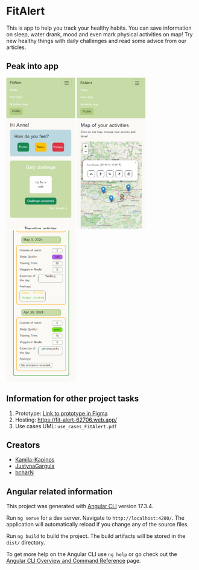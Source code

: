 # FitAlert

This is app to help you track your healthy habits. You can save information on sleep, water drank, mood and even mark physical activities on map! Try new healthy things with daily challenges and read some advice from our articles.

## Peak into app

<img src="image.png" height="400"> <img src="image-1.png" height="400"> <img src="image-2.png" height="400">

## Information for other project tasks

1. Prototype: [Link to prototype in Figma](https://www.figma.com/proto/xZJqp9e9Yo9wVWBARvIY9C/fitAlert?type=design&node-id=3-3&t=z6xd8NBxAOvJm0oU-1&scaling=scale-down&page-id=0%3A1&starting-point-node-id=3%3A3&show-proto-sidebar=1)
2. Hosting: https://fit-alert-62706.web.app/
3. Use cases UML: `use_cases_FitAlert.pdf`

## Creators

- [Kamila-Kapinos](https://github.com/Kamila-Kapinos)
- [JustynaGargula](https://github.com/JustynaGargula)
- [bcharN](https://github.com/bcharN)

## Angular related information

This project was generated with [Angular CLI](https://github.com/angular/angular-cli) version 17.3.4.

Run `ng serve` for a dev server. Navigate to `http://localhost:4200/`. The application will automatically reload if you change any of the source files.

Run `ng build` to build the project. The build artifacts will be stored in the `dist/` directory.

To get more help on the Angular CLI use `ng help` or go check out the [Angular CLI Overview and Command Reference](https://angular.io/cli) page.
